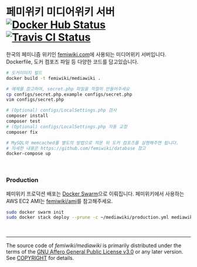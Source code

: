 페미위키 미디어위키 서버 [![Docker Hub Status]][Docker Hub Link] [![Travis CI Status]][Travis CI Link]
========
한국의 페미니즘 위키인 [femiwiki.com]에 사용되는 미디어위키 서버입니다.
Dockerfile, 도커 컴포즈 파일 등 다양한 코드를 담고있습니다.

```bash
# 도커이미지 빌드
docker build -t femiwiki/mediawiki .

# 예제를 참고하여, secret.php 파일을 적절히 만들어주세요
cp configs/secret.php.example configs/secret.php
vim configs/secret.php

# (Optional) configs/LocalSettings.php 검사
composer install
composer test
# (Optional) configs/LocalSettings.php 자동 교정
composer fix

# MySQL와 memcached를 별도의 방법으로 띄운 뒤 도커 컴포즈를 실행해주면 됩니다.
# 자세한 내용은 https://github.com/femiwiki/database 참고
docker-compose up
```

&nbsp;

### Production
페미위키 프로덕션 배포는 [Docker Swarm]으로 이뤄집니다. 페미위키에서 사용하는
AWS EC2 AMI는 [femiwiki/ami]를 참고해주세요.

```sh
sudo docker swarm init
sudo docker stack deploy --prune -c ~/mediawiki/production.yml mediawiki
```

&nbsp;

--------

The source code of *femiwiki/mediawiki* is primarily distributed under the terms
of the [GNU Affero General Public License v3.0] or any later version. See
[COPYRIGHT] for details.

[Docker Hub Status]: https://badgen.net/docker/pulls/femiwiki/mediawiki/?icon=docker&label=pulls
[Docker Hub Link]: https://hub.docker.com/r/femiwiki/mediawiki/
[Travis CI Status]: https://badgen.net/travis/femiwiki/mediawiki/master?label=build
[Travis CI Link]: https://travis-ci.org/femiwiki/mediawiki
[femiwiki.com]: https://femiwiki.com
[Docker Swarm]: https://docs.docker.com/engine/swarm/
[femiwiki/ami]: https://github.com/femiwiki/ami
[GNU Affero General Public License v3.0]: LICENSE
[COPYRIGHT]: COPYRIGHT
